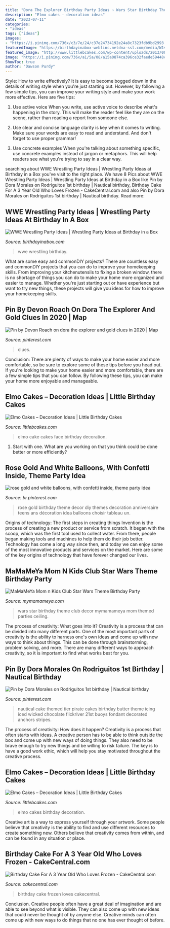 ```yaml
---
title: "Dora The Explorer Birthday Party Ideas ~ Wars Star Birthday Theme Club Decor Mymamameya Mom Themed Parties Ceiling"
description: "Elmo cakes – decoration ideas"
date: "2023-07-11"
categories:
- "ideas"
tags: ["ideas"]
images:
- "https://i.pinimg.com/736x/c3/7e/24/c37e24734192e24a8c7323fdb9bd2993.jpg"
featuredImage: "https://birthdayinabox-weblinc.netdna-ssl.com/media/W1siZiIsIjIwMTgvMDgvMDIvMTUvMDEvNDcvNTM3L1dXRXBhcnR5X1BhcnR5VGFibGVfQTEuanBnIl0sWyJwIiwib3B0aW0iXV0/WWEparty_PartyTable_A1.jpg?sha=9efd7d75589352f0"
featured_image: "http://www.littlebcakes.com/wp-content/uploads/2013/08/Elmo-Face-Cake.jpg"
image: "https://i.pinimg.com/736x/a1/5a/08/a15a0874ca396ce32faede59448c180b.jpg"
ShowToc: true
author: "Dawson Purdy"
---
```



Style: How to write effectively?
It is easy to become bogged down in the details of writing style when you're just starting out. However, by following a few simple tips, you can improve your writing style and make your work more effective. Here are five tips:
1. Use active voice
When you write, use active voice to describe what's happening in the story. This will make the reader feel like they are on the scene, rather than reading a report from someone else.

2. Use clear and concise language
 clarity is key when it comes to writing. Make sure your words are easy to read and understand. And don't forget to use proper grammar!

3. Use concrete examples    When you're talking about something specific, use concrete examples instead of jargon or metaphors. This will help readers see what you're trying to say in a clear way.

	

		
searching about WWE Wrestling Party Ideas | Wrestling Party Ideas at Birthday in a Box you've visit to the right place. We have 8 Pics about WWE Wrestling Party Ideas | Wrestling Party Ideas at Birthday in a Box like Pin by Dora Morales on Rodriguitos 1st birthday | Nautical birthday, Birthday Cake For A 3 Year Old Who Loves Frozen - CakeCentral.com and also Pin by Dora Morales on Rodriguitos 1st birthday | Nautical birthday. Read more:
		
    
## WWE Wrestling Party Ideas | Wrestling Party Ideas At Birthday In A Box

<img loading=lazy src="https://birthdayinabox-weblinc.netdna-ssl.com/media/W1siZiIsIjIwMTgvMDgvMDIvMTUvMDEvNDcvNTM3L1dXRXBhcnR5X1BhcnR5VGFibGVfQTEuanBnIl0sWyJwIiwib3B0aW0iXV0/WWEparty_PartyTable_A1.jpg?sha=9efd7d75589352f0" onerror="this.onerror=null;this.src='https://tse4.mm.bing.net/th?id=OIP.XtSAp3053wy0hB05-kqUaAHaDl&amp;pid=15.1';" alt="WWE Wrestling Party Ideas | Wrestling Party Ideas at Birthday in a Box">

_Source: birthdayinabox.com_

>wwe wrestling birthday. 

	

What are some easy and commonDIY projects?
There are countless easy and commonDIY projects that you can do to improve your homekeeping skills. From improving your kitchenutensils to fixing a broken window, there is no shortage of things you can do to make your home more organized and easier to manage. Whether you're just starting out or have experience but want to try new things, these projects will give you ideas for how to improve your homekeeping skills.

    
## Pin By Devon Roach On Dora The Explorer And Gold Clues In 2020 | Map

<img loading=lazy src="https://i.pinimg.com/736x/a1/5a/08/a15a0874ca396ce32faede59448c180b.jpg" onerror="this.onerror=null;this.src='https://tse1.mm.bing.net/th?id=OIP.7u5jClr5CUzstuKtyoxgPwHaFj&amp;pid=15.1';" alt="Pin by Devon Roach on dora the explorer and gold clues in 2020 | Map">

_Source: pinterest.com_

>clues. 

	

Conclusion: There are plenty of ways to make your home easier and more comfortable, so be sure to explore some of these tips before you head out.
If you're looking to make your home easier and more comfortable, there are a few simple tips that you can follow. By following these tips, you can make your home more enjoyable and manageable.

    
## Elmo Cakes – Decoration Ideas | Little Birthday Cakes

<img loading=lazy src="http://www.littlebcakes.com/wp-content/uploads/2013/08/Elmo-Face-Cake.jpg" onerror="this.onerror=null;this.src='https://tse3.mm.bing.net/th?id=OIP.pwfvhHmYtdeA_Y_VT-6WNgHaKM&amp;pid=15.1';" alt="Elmo Cakes – Decoration Ideas | Little Birthday Cakes">

_Source: littlebcakes.com_

>elmo cake cakes face birthday decoration. 

	

1. Start with one. What are you working on that you think could be done better or more efficiently?

    
## Rose Gold And White Balloons, With Confetti Inside, Theme Party Idea

<img loading=lazy src="https://i.pinimg.com/736x/c3/7e/24/c37e24734192e24a8c7323fdb9bd2993.jpg" onerror="this.onerror=null;this.src='https://tse2.mm.bing.net/th?id=OIP.qGjEW7SRVu_2uzN-X3ERLgHaHa&amp;pid=15.1';" alt="rose gold and white balloons, with confetti inside, theme party idea">

_Source: br.pinterest.com_

>rose gold birthday theme decor diy themes decoration anniversaire teens ans décoration idea balloons choisir tableau un. 

	

Origins of technology: The first steps in creating things
Invention is the process of creating a new product or service from scratch. It began with the scoop, which was the first tool used to collect water. From there, people began making tools and machines to help them do their job better. Technology has come a long way since then, and today we can enjoy some of the most innovative products and services on the market. Here are some of the key origins of technology that have forever changed our lives.

    
## MaMaMeYa Mom N Kids Club Star Wars Theme Birthday Party

<img loading=lazy src="https://mymamameya.com/wp-content/uploads/2011/07/MaMaMeYa-Mom-n-Kids-Club-Star-Wars-Theme-Birthday-Party-4.jpg" onerror="this.onerror=null;this.src='https://tse4.mm.bing.net/th?id=OIP.xJBI7fAMoxao6MlvewMh4wAAAA&amp;pid=15.1';" alt="MaMaMeYa Mom n Kids Club Star Wars Theme Birthday Party">

_Source: mymamameya.com_

>wars star birthday theme club decor mymamameya mom themed parties ceiling. 

	

The process of creativity: What goes into it?
Creativity is a process that can be divided into many different parts. One of the most important parts of creativity is the ability to harness one's own ideas and come up with new ways to think about things. This can be done through brainstorming, problem solving, and more. There are many different ways to approach creativity, so it is important to find what works best for you.

    
## Pin By Dora Morales On Rodriguitos 1st Birthday | Nautical Birthday

<img loading=lazy src="https://i.pinimg.com/originals/29/cb/61/29cb618b8fb9be4b88ef51ab7dd0d18e.jpg" onerror="this.onerror=null;this.src='https://tse4.mm.bing.net/th?id=OIP.1DNxbKpfEcWs-XALoP4SvQHaJ4&amp;pid=15.1';" alt="Pin by Dora Morales on Rodriguitos 1st birthday | Nautical birthday">

_Source: pinterest.com_

>nautical cake themed tier pirate cakes birthday butter theme icing iced wicked chocolate flickriver 21st buoys fondant decorated anchors stripes. 

	

The process of creativity: How does it happen?
Creativity is a process that often starts with ideas. A creative person has to be able to think outside the box and come up with new ways of doing things. They also need to be brave enough to try new things and be willing to risk failure. The key is to have a good work ethic, which will help you stay motivated throughout the creative process.

    
## Elmo Cakes – Decoration Ideas | Little Birthday Cakes

<img loading=lazy src="http://www.littlebcakes.com/wp-content/uploads/2013/08/Elmo-Cakes.jpg" onerror="this.onerror=null;this.src='https://tse3.mm.bing.net/th?id=OIP.7EXilpM5TqDV0r0CkegRsQHaFj&amp;pid=15.1';" alt="Elmo Cakes – Decoration Ideas | Little Birthday Cakes">

_Source: littlebcakes.com_

>elmo cakes birthday decoration. 

	

Creative art is a way to express yourself through your artwork. Some people believe that creativity is the ability to find and use different resources to create something new. Others believe that creativity comes from within, and can be found in any situation or place.

    
## Birthday Cake For A 3 Year Old Who Loves Frozen - CakeCentral.com

<img loading=lazy src="http://cdn001.cakecentral.com/gallery/2015/03/900_6957231CfB_birthday-cake-for-a-3-year-old-who-loves-frozen.jpg" onerror="this.onerror=null;this.src='https://tse2.mm.bing.net/th?id=OIP.mqjXjyDBVcWF7K92XwfIGwHaMY&amp;pid=15.1';" alt="Birthday Cake For A 3 Year Old Who Loves Frozen - CakeCentral.com">

_Source: cakecentral.com_

>birthday cake frozen loves cakecentral. 

	

Conclusion.
Creative people often have a great deal of imagination and are able to see beyond what is visible. They can also come up with new ideas that could never be thought of by anyone else. Creative minds can often come up with new ways to do things that no one has ever thought of before.

